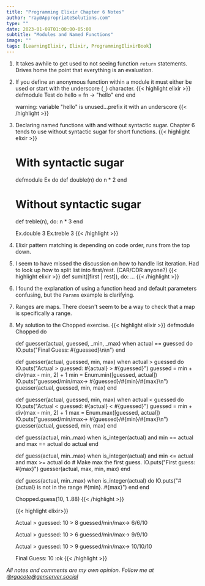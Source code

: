 ```yaml
---
title: "Programming Elixir Chapter 6 Notes"
author: "ray@AppropriateSolutions.com"
type: ""
date: 2023-01-09T01:00:00-05:00
subtitle: "Modules and Named Functions"
image: ""
tags: [LearningElixir, Elixir, ProgrammingElixirBook]
---
```


1) It takes awhile to get used to not seeing function `return` statements.
Drives home the point that everything is an evaluation.

1) If you define an anonymous function within a module it must either be used or start with the underscore (`_`) character.
    {{< highlight elixir >}}
    defmodule Test do
      hello = fn -> "hello" end
    end

    warning: variable "hello" is unused...prefix it with an underscore
    {{< /highlight >}}

1) Declaring named functions with and without syntactic sugar.
   Chapter 6 tends to use without syntactic sugar for short functions.
    {{< highlight elixir >}}

    # With syntactic sugar
    defmodule Ex do
      def double(n) do
        n * 2
      end

      # Without syntactic sugar
      def treble(n), do: n * 3
    end

    Ex.double 3
    Ex.treble 3
    {{< /highlight >}}

1) Elixir pattern matching is depending on code order, runs from the top down.

1) I seem to have missed the discussion on how to handle list iteration.
   Had to look up how to split list into first/rest. (CAR/CDR anyone?)
    {{< highlight elixir >}}
    def sumit([first | rest]), do: ...
    {{< /highlight >}}

1) I found the explanation of using a function head and default parameters confusing, but the `Params` example is clarifying.

1) Ranges are maps.
   There doesn't seem to be a way to check that a map is specifically a range.

1) My solution to the Chopped exercise.
    {{< highlight elixir >}}
    defmodule Chopped do

      def guesser(actual, guessed, _min, _max) when actual == guessed do
        IO.puts("Final Guess: #{guessed}\n\n")
      end

      def guesser(actual, guessed, min, max) when actual > guessed do
        IO.puts("Actual > guessed: #{actual} > #{guessed}")
        guessed = min + div(max - min, 2) + 1
        min = Enum.min([guessed, actual])
        IO.puts("guessed/min/max-> #{guessed}/#{min}/#{max}\n")
        guesser(actual, guessed, min, max)
      end

      def guesser(actual, guessed, min, max) when actual < guessed do
        IO.puts("Actual < guessed: #{actual} < #{guessed}")
        guessed = min + div(max - min, 2) + 1
        max = Enum.max([guessed, actual])
        IO.puts("guessed/min/max-> #{guessed}/#{min}/#{max}\n")
        guesser(actual, guessed, min, max)
      end

      def guess(actual, min..max) when is_integer(actual) and min == actual and max == actual do
        actual
      end

      def guess(actual, min..max) when is_integer(actual) and min <= actual and max >= actual do
        # Make max the first guess.
        IO.puts("First guess: #{max}")
        guesser(actual, max, min, max)
      end

      def guess(actual, min..max) when is_integer(actual) do
        IO.puts("#{actual} is not in the range #{min}..#{max}")
      end
    end

    Chopped.guess(10, 1..88)
    {{< /highlight >}}

    {{< highlight elixir>}}

    Actual > guessed: 10 > 8
    guessed/min/max-> 6/6/10

    Actual > guessed: 10 > 6
    guessed/min/max-> 9/9/10

    Actual > guessed: 10 > 9
    guessed/min/max-> 10/10/10

    Final Guess: 10
    :ok
    {{< /highlight >}}

_All notes and comments are my own opinion. Follow me at [@rgacote@genserver.social](https://genserver.social/rgacote)_
